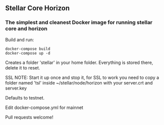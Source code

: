 ## Stellar Core Horizon  

### The simplest and cleanest Docker image for running stellar core and horizon

Build and run:
```
docker-compose build
docker-compose up -d
```

Creates a folder 'stellar' in your home folder.  Everything is stored there, delete it to reset.

SSL NOTE:
Start it up once and stop it, for SSL to work you need to copy a folder named 'tsl' inside ~/stellar/node/horizon with your server.crt and server.key

Defaults to testnet.

Edit docker-compose.yml for mainnet

Pull requests welcome!
